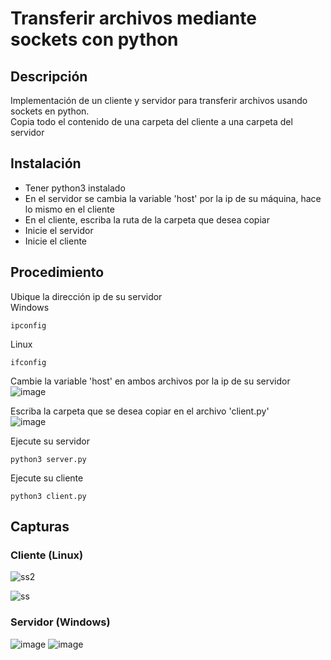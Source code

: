 # Transferir archivos mediante sockets con python
## Descripción
Implementación de un cliente y servidor para transferir archivos usando sockets en python. <br>
Copia todo el contenido de una carpeta del cliente a una carpeta del servidor

## Instalación
* Tener python3 instalado
* En el servidor se cambia la variable 'host' por la ip de su máquina, hace lo mismo en el cliente
* En el cliente, escriba la ruta de la carpeta que desea copiar
* Inicie el servidor
* Inicie el cliente

## Procedimiento
Ubique la dirección ip de su servidor<br>
Windows

    ipconfig
    
Linux

    ifconfig

Cambie la variable 'host' en ambos archivos por la ip de su servidor <br>
![image](https://user-images.githubusercontent.com/106128245/189126926-d45469fa-187a-470f-8966-e9f14375c4ad.png)

Escriba la carpeta que se desea copiar en el archivo 'client.py'<br>
![image](https://user-images.githubusercontent.com/106128245/189126556-327790a3-5889-4fb0-aad1-776f2c9df621.png)

Ejecute su servidor

    python3 server.py
   
Ejecute su cliente

    python3 client.py

## Capturas

### Cliente (Linux)
![ss2](https://user-images.githubusercontent.com/106128245/189125050-545fce89-e88a-4abe-92e5-55c3196bbcfb.png)

![ss](https://user-images.githubusercontent.com/106128245/189123547-9ea1e931-1cb1-4f50-8497-7ce1142eb634.png)

### Servidor (Windows)
![image](https://user-images.githubusercontent.com/106128245/189123056-41b7aa2d-ca5e-47ed-a45b-d00462a08917.png)
![image](https://user-images.githubusercontent.com/106128245/189123974-7fd8d9ee-d44a-47b3-8fe8-4dc5baab9084.png)


